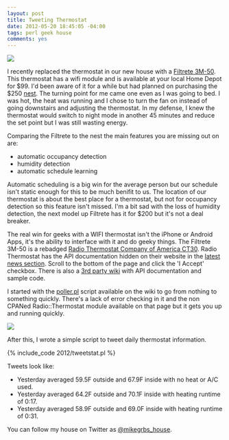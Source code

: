 ```yaml
--- 
layout: post
title: Tweeting Thermostat 
date: 2012-05-20 18:45:05 -04:00
tags: perl geek house
comments: yes
---
```

<img src="/images/2012/3m-50.jpg" />

I recently replaced the thermostat in our new house with a [Filtrete 3M-50](http://www.homedepot.com/buy/electrical-home-automation-security-home-automation-climate-control/filtrete-7-day-touchscreen-wifi-enabled-programmable-thermostat-with-backlight-182800.html).  This thermostat has a wifi module and is available at your local Home Depot for $99.  I'd been aware of it for a while but had planned on purchasing the $250 [nest](http://www.nest.com/).  The turning point for me came one even as I was going to bed.  I was hot, the heat was running and I chose to turn the fan on instead of going downstairs and adjusting the thermostat.  In my defense, I knew the thermostat would switch to night mode in another 45 minutes and reduce the set point but I was still wasting energy.

Comparing the Filtrete to the nest the main features you are missing out on are:

<!-- more -->

* automatic occupancy detection
* humidity detection
* automatic schedule learning

Automatic scheduling is a big win for the average person but our schedule isn't static enough for this to be much benifit to us.  The location of our thermostat is about the best place for a thermostat, but not for occupancy detection so this feature isn't missed.  I'm a bit sad with the loss of humidity detection, the next model up Filtrete has it for $200 but it's not a deal breaker.

The real win for geeks with a WIFI thermostat isn't the iPhone or Android Apps, it's the ability to interface with it and do geeky things.  The Filtrete 3M-50 is a rebadged [Radio Thermostat Company of America CT30](http://www.radiothermostat.com/control.html).  Radio Thermostat has the API documentation hidden on their website in the [latest news section](http://www.radiothermostat.com/latestnews.html#advanced).  Scroll to the bottom of the page and click the 'I Accept' checkbox.  There is also a [3rd party wiki](http://central.isaroach.com/wiki/index.php/Main_Page) with API documentation and sample code.

I started with the [poller.pl](http://central.isaroach.com/wiki/index.php/Perl#Poller) script available on the wiki to go from nothing to something quickly.  There's a lack of error checking in it and the non CPANed Radio::Thermostat module available on that page but it gets you up and running quickly.

<img src="/images/2012/temperature-daily.png" />

After this, I wrote a simple script to tweet daily thermostat information.

{% include_code 2012/tweetstat.pl %}

Tweets look like:

* Yesterday averaged 59.5F outside and 67.9F inside with no heat or A/C used.
* Yesterday averaged 64.2F outside and 70.1F inside with heating runtime of 0:17.
* Yesterday averaged 58.9F outside and 69.0F inside with heating runtime of 0:31.

You can follow my house on Twitter as [@mikegrbs_house](https://twitter.com/#!/mikegrbs_house).
